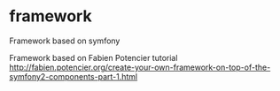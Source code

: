 # framework
Framework based on symfony

Framework based on Fabien Potencier tutorial
http://fabien.potencier.org/create-your-own-framework-on-top-of-the-symfony2-components-part-1.html
